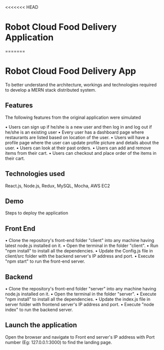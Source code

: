<<<<<<< HEAD
# Robot Cloud Food Delivery Application

=======
# Robot Cloud Food Delivery App

To better understand the architecture, workings and technologies required to develop a MERN stack distributed system.


## Features

The following features from the original application were simulated

• Users can sign up if he/she is a new user and then log in and log out if he/she is
  an existing user
• Every user has a dashboard page where restaurants are listed based on location of the user.
•	Users will have a profile page where the user can update profile picture and details about the user.
•	Users can look at their past orders.
•	Users can add and remove items from their cart.
•	Users can checkout and place order of the items in their cart.

## Technologies used
React.js, Node.js, Redux, MySQL, Mocha, AWS EC2

## Demo
Steps to deploy the application
 
## Front End

•	Clone the repository's front-end folder "client" into any machine having latest node.js installed on it.
•	Open the terminal in the folder "client".
•	Run "npm install" to install all the dependencies.
•	Update the Config.js file in client/src folder with the backend server's IP address and port.
•	Execute "npm start" to run the front-end server.

## Backend

•	Clone the repository's front-end folder "server" into any machine having node.js installed on it.
•	Open the terminal in the folder "server".
•	Execute "npm install" to install all the dependencies.
•	Update the index.js file in server folder with frontend server's IP address and port.
•	Execute "node index" to run the backend server.

## Launch the application
Open the browser and navigate to Front end server's IP address with Port number (Eg: 127.0.0.1:3000) to find the landing page.
